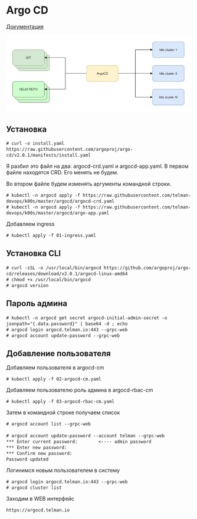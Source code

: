 # Argo CD

[Документация](https://argo-cd.readthedocs.io/en/stable/)

![image](images/image1.jpg)

## Установка

    # curl -o install.yaml https://raw.githubusercontent.com/argoproj/argo-cd/v2.0.1/manifests/install.yaml

Я разбил это файл на два: argocd-crd.yaml и argocd-app.yaml. В первом файле находятся CRD. Его менять не будем.

Во втором файле будем изменять аргументы командной строки.

    # kubectl -n argocd apply -f https://raw.githubusercontent.com/telman-devops/k00s/master/argocd/argocd-crd.yaml
    # kubectl -n argocd apply -f https://raw.githubusercontent.com/telman-devops/k00s/master/argocd/argo-app.yaml

Добавляем ingress

    # kubectl apply -f 01-ingress.yaml

## Установка CLI

    # curl -sSL -o /usr/local/bin/argocd https://github.com/argoproj/argo-cd/releases/download/v2.0.1/argocd-linux-amd64
    # chmod +x /usr/local/bin/argocd
    # argocd version

## Пароль админа


    # kubectl -n argocd get secret argocd-initial-admin-secret -o jsonpath="{.data.password}" | base64 -d ; echo
    # argocd login argocd.telman.io:443 --grpc-web
    # argocd account update-password --grpc-web

## Добавление пользователя

Добавляем пользователя в argocd-cm

    # kubectl apply -f 02-argocd-cm.yaml

Добавляем пользователю роль админа в argocd-rbac-cm

    # kubectl apply -f 03-argocd-rbac-cm.yaml

Затем в командной строке получаем список

    # argocd account list --grpc-web

    # argocd account update-password --account telman --grpc-web
    *** Enter current password:        <---- admin password
    *** Enter new password:
    *** Confirm new password:
    Password updated

Логинимся новым пользователем в систему

    # argocd login argocd.telman.io:443 --grpc-web
    # argocd cluster list

Заходим в WEB интерфейс

    https://argocd.telman.io
